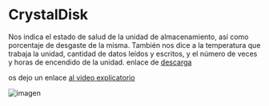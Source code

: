 # CrystalDisk 


Nos indica el estado de salud de la unidad de almacenamiento,
así como porcentaje de desgaste de la misma. 
También nos dice a la temperatura que trabaja la unidad,
cantidad de datos leídos y escritos, y el número de veces y horas de encendido de la unidad.
enlace de [descarga](https://crystalmark.info/en/software/crystaldiskinfo/)


os dejo un enlace [al video explicatorio](https://youtu.be/zBxXUanPdMA)

![imagen](https://github.com/darkrayo97/Kitdeherramientasbasicas/blob/413003039748cef3b93c85e94c545ac7e6a98617/CrystalDiskInfo-12.jpeg)
